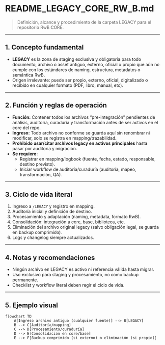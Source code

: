 # README\_LEGACY\_CORE\_RW\_B.md

> Definición, alcance y procedimiento de la carpeta LEGACY para el repositorio RwB CORE.

---

## 1. Concepto fundamental

- **LEGACY** es la zona de staging exclusiva y obligatoria para todo documento, archivo o asset antiguo, externo, oficial o propio que aún no cumple con los estándares de naming, estructura, metadatos o semántica RwB.
- Origen irrelevante: puede ser propio, externo, oficial, digitalizado o recibido en cualquier formato (PDF, libro, manual, etc).

---

## 2. Función y reglas de operación

- **Función:** Contener todos los archivos “pre-integración” pendientes de análisis, auditoría, curaduría y transformación antes de ser activos en el core del repo.
- **Ingreso:** Todo archivo no conforme se guarda aquí sin renombrar ni modificar, solo se registra en mapping/trazabilidad.
- **Prohibido usar/citar archivos legacy en activos principales** hasta pasar por auditoría y migración.
- **Se requiere:**
  - Registrar en mapping/logbook (fuente, fecha, estado, responsable, destino previsto).
  - Iniciar workflow de auditoría/curaduría (auditoría, mapeo, transformación, QA).

---

## 3. Ciclo de vida literal

1. Ingreso a `/LEGACY` y registro en mapping.
2. Auditoría inicial y definición de destino.
3. Procesamiento y adaptación (naming, metadata, formato RwB).
4. Consolidación: integración a core, base, biblioteca, etc.
5. Eliminación del archivo original legacy (salvo obligación legal, se guarda en backup comprimido).
6. Logs y changelog siempre actualizados.

---

## 4. Notas y recomendaciones

- Ningún archivo en LEGACY es activo ni referencia válida hasta migrar.
- Uso exclusivo para staging y procesamiento, no como backup permanente.
- Checklist y workflow literal deben regir el ciclo de vida.

---

## 5. Ejemplo visual

```mermaid
flowchart TD
    A[Ingreso archivo antiguo (cualquier fuente)] --> B[LEGACY]
    B --> C[Auditoría/mapping]
    C --> D[Procesamiento/curaduría]
    D --> E[Consolidación en core/base]
    E --> F[Backup comprimido (si externo) o eliminación (si propio)]
```

